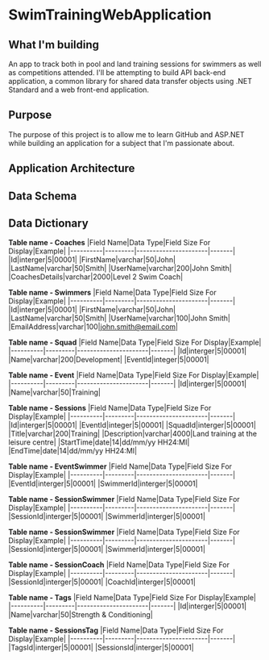 # SwimTrainingWebApplication

## What I'm building

An app to track both in pool and land training sessions for swimmers as well as competitions attended. I'll be attempting to build API back-end application, a common library for shared data transfer objects using .NET Standard and a web front-end application.

## Purpose

The purpose of this project is to allow me to learn GitHub and ASP.NET while building an application for a subject that I'm passionate about. 

## Application Architecture

## Data Schema

## Data Dictionary

**Table name - Coaches**
|Field Name|Data Type|Field Size For Display|Example|
|----------|---------|----------------------|-------|
|Id|interger|5|00001|
|FirstName|varchar|50|John|
|LastName|varchar|50|Smith|
|UserName|varchar|200|John Smith|
|CoachesDetails|varchar|2000|Level 2 Swim Coach|

**Table name - Swimmers**
|Field Name|Data Type|Field Size For Display|Example|
|----------|---------|----------------------|-------|
|Id|interger|5|00001|
|FirstName|varchar|50|John|
|LastName|varchar|50|Smith|
|UserName|varchar|100|John Smith|
|EmailAddress|varchar|100|john.smith@email.com|

**Table name - Squad**
|Field Name|Data Type|Field Size For Display|Example|
|----------|---------|----------------------|-------|
|Id|interger|5|00001|
|Name|varchar|200|Development|
|EventId|integer|5|00001|

**Table name - Event**
|Field Name|Data Type|Field Size For Display|Example|
|----------|---------|----------------------|-------|
|Id|interger|5|00001|
|Name|varchar|50|Training|

**Table name - Sessions**
|Field Name|Data Type|Field Size For Display|Example|
|----------|---------|----------------------|-------|
|Id|interger|5|00001|
|EventId|integer|5|00001|
|SquadId|interger|5|00001|
|Title|varchar|200|Training|
|Description|varchar|4000|Land training at the leisure centre|
|StartTime|date|14|dd/mm/yy HH24:MI|
|EndTime|date|14|dd/mm/yy HH24:MI|

**Table name - EventSwimmer**
|Field Name|Data Type|Field Size For Display|Example|
|----------|---------|----------------------|-------|
|EventId|interger|5|00001|
|SwimmerId|interger|5|00001|

**Table name - SessionSwimmer**
|Field Name|Data Type|Field Size For Display|Example|
|----------|---------|----------------------|-------|
|SessionId|interger|5|00001|
|SwimmerId|interger|5|00001|

**Table name - SessionSwimmer**
|Field Name|Data Type|Field Size For Display|Example|
|----------|---------|----------------------|-------|
|SessionId|interger|5|00001|
|SwimmerId|interger|5|00001|

**Table name - SessionCoach**
|Field Name|Data Type|Field Size For Display|Example|
|----------|---------|----------------------|-------|
|SessionId|interger|5|00001|
|CoachId|interger|5|00001|

**Table name - Tags**
|Field Name|Data Type|Field Size For Display|Example|
|----------|---------|----------------------|-------|
|Id|interger|5|00001|
|Name|varchar|50|Strength & Conditioning|

**Table name - SessionsTag**
|Field Name|Data Type|Field Size For Display|Example|
|----------|---------|----------------------|-------|
|TagsId|interger|5|00001|
|SessionsId|interger|5|00001|
